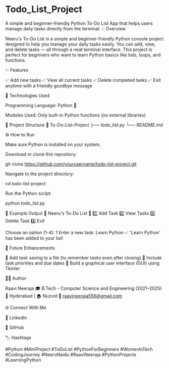 # Todo_List_Project
A simple and beginner-friendly Python To-Do List App that helps users manage daily tasks directly from the terminal.
💡 Overview

Neeru's To-Do List is a simple and beginner-friendly Python console project designed to help you manage your daily tasks easily.
You can add, view, and delete tasks — all through a neat terminal interface.
This project is perfect for beginners who want to learn Python basics like lists, loops, and functions.

✨ Features

✅ Add new tasks
✅ View all current tasks
✅ Delete completed tasks
✅ Exit anytime with a friendly goodbye message

🧰 Technologies Used

Programming Language: Python 🐍

Modules Used: Only built-in Python functions (no external libraries)

📁 Project Structure
📂 To-Do-List-Project
 ├── todo_list.py
 └── README.md

⚙️ How to Run

Make sure Python is installed on your system.

Download or clone this repository:

git clone https://github.com/yourusername/todo-list-project.git


Navigate to the project directory:

cd todo-list-project


Run the Python script:

python todo_list.py

🧾 Example Output
💖 Neeru's To-Do List 💖
1️⃣ Add Task
2️⃣ View Tasks
3️⃣ Delete Task
4️⃣ Exit

Choose an option (1-4): 1
Enter a new task: Learn Python
✅ 'Learn Python' has been added to your list!

🚀 Future Enhancements

🌸 Add task saving to a file (to remember tasks even after closing)
🌸 Include task priorities and due dates
🌸 Build a graphical user interface (GUI) using Tkinter

👩‍💻 Author

Raavi Neeraja
🎓 B.Tech - Computer Science and Engineering (2021–2025)
📍 Hyderabad | 🏠 Nuzvid
📧 raavineeraja556@gmail.com

🌐 Connect With Me

💼 LinkedIn

🐙 GitHub

🏷️ Hashtags

#Python #MiniProject #ToDoList #PythonForBeginners #WomenInTech #CodingJourney #NeeruNaidu #RaaviNeeraja #PythonProjects #LearningPython
